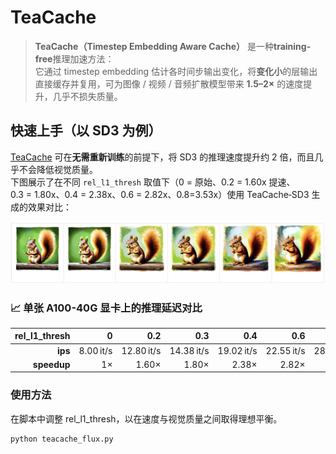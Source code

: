 # TeaCache
> **TeaCache（Timestep Embedding Aware Cache）** 是一种**training-free**推理加速方法：  
> 它通过 timestep embedding 估计各时间步输出变化，将**变化小**的层输出直接缓存并复用，可为图像 / 视频 / 音频扩散模型带来 **1.5–2×** 的速度提升，几乎不损失质量。


## 快速上手（以 SD3 为例）
[TeaCache](https://github.com/LiewFeng/TeaCache) 可在**无需重新训练**的前提下，将 SD3 的推理速度提升约 2 倍，而且几乎不会降低视觉质量。  
下图展示了在不同 `rel_l1_thresh` 取值下（0 = 原始、0.2 = 1.60x 提速、0.3 = 1.80x、0.4 = 2.38x、0.6 = 2.82x、0.8=3.53x）使用 TeaCache‑SD3 生成的效果对比：

![visualization](assets/example.jpg)

### 📈 单张 A100-40G 显卡上的推理延迟对比

| rel_l1_thresh | 0          | 0.2          | 0.3          | 0.4          | 0.6          | 0.8          |
|--------------:|-----------:|-------------:|-------------:|-------------:|-------------:|-------------:|
| **ips**       | 8.00 it/s  | 12.80 it/s   | 14.38 it/s   | 19.02 it/s   | 22.55 it/s   | 28.24 it/s   |
| **speedup**   | 1×         | 1.60×        | 1.80×        | 2.38×        | 2.82×        | 3.53×        |

### 使用方法
在脚本中调整 rel_l1_thresh，以在速度与视觉质量之间取得理想平衡。
```
python teacache_flux.py
```